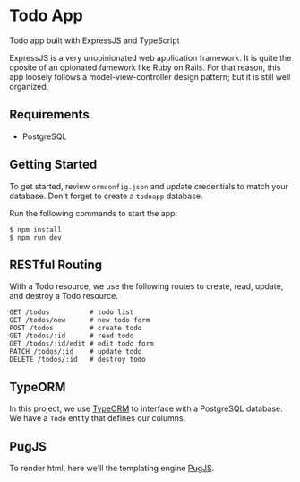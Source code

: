 # Todo App

Todo app built with ExpressJS and TypeScript

ExpressJS is a very unopinionated web application framework. It is quite the oposite of an opionated famework like Ruby on Rails. For that reason, this app loosely follows a model-view-controller design pattern; but it is still well organized.

## Requirements

* PostgreSQL

## Getting Started

To get started, review `ormconfig.json` and update credentials to match your database. Don't forget to create a `todoapp` database.

Run the following commands to start the app:

```
$ npm install
$ npm run dev
```

## RESTful Routing

With a Todo resource, we use the following routes to create, read, update, and destroy a Todo resource.

```
GET /todos          # todo list
GET /todos/new      # new todo form
POST /todos         # create todo
GET /todos/:id      # read todo
GET /todos/:id/edit # edit todo form
PATCH /todos/:id    # update todo
DELETE /todos/:id   # destroy todo
```

## TypeORM

In this project, we use [TypeORM](https://github.com/typeorm/typeorm) to interface with a PostgreSQL database. We have a `Todo` entity that defines our columns.

## PugJS

To render html, here we'll the templating engine [PugJS](https://github.com/pugjs/pug).